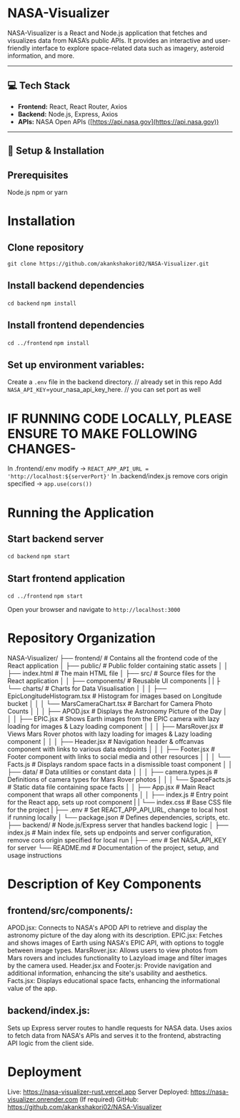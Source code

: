 # NASA-Visualizer
NASA-Visualizer is a React and Node.js application that fetches and visualizes data from NASA’s public APIs.
It provides an interactive and user-friendly interface to explore space-related data such as imagery, asteroid information, and more.

---

## 💻 Tech Stack

- **Frontend:** React, React Router, Axios  
- **Backend:** Node.js, Express, Axios  
- **APIs:** NASA Open APIs ([https://api.nasa.gov](https://api.nasa.gov))  

---

## 🔧 Setup & Installation


## Prerequisites
Node.js
npm or yarn

# Installation
## Clone repository
`git clone https://github.com/akankshakori02/NASA-Visualizer.git`

## Install backend dependencies
`cd backend`
`npm install`

## Install frontend dependencies
`cd ../frontend`
`npm install`

## Set up environment variables:
Create a `.env` file in the backend directory. // already set in this repo
Add `NASA_API_KEY`=your_nasa_api_key_here. // you can set port as well

# IF RUNNING CODE LOCALLY, PLEASE ENSURE TO MAKE FOLLOWING CHANGES-
 In .frontend/.env modify -> `REACT_APP_API_URL = 'http://localhost:${serverPort}'`
 In .backend/index.js remove cors origin specified -> `app.use(cors())`

# Running the Application
## Start backend server
`cd backend`
`npm start`

## Start frontend application
`cd ../frontend`
`npm start`

Open your browser and navigate to `http://localhost:3000`


# Repository Organization
NASA-Visualizer/
├── frontend/                       # Contains all the frontend code of the React application
│   ├── public/                     # Public folder containing static assets
│   │   ├── index.html              # The main HTML file
│   ├── src/                        # Source files for the React application
│   │   ├── components/             # Reusable UI components
|   |   ├   └── charts/                   # Charts for Data Visualisation
│   │   │         ├── EpicLongitudeHistogram.tsx     # Histogram for images based on Longitude bucket
│   │   │         └── MarsCameraChart.tsx            # Barchart for Camera Photo Counts
│   │   │   ├── APOD.jsx             # Displays the Astronomy Picture of the Day
│   │   │   ├── EPIC.jsx             # Shows Earth images from the EPIC camera with lazy loading for images & Lazy loading component
│   │   │   ├── MarsRover.jsx        # Views Mars Rover photos with lazy loading for images & Lazy loading component
│   │   │   ├── Header.jsx           # Navigation header & offcanvas component with links to various data endpoints
│   │   │   ├── Footer.jsx           # Footer component with links to social media and other resources
│   │   │   └── Facts.js            # Displays random space facts in a dismissible toast component
│   │   ├── data/                   # Data utilities or constant data
│   │   │   ├── camera.types.js     # Definitions of camera types for Mars Rover photos
│   │   │   └── SpaceFacts.js       # Static data file containing space facts
│   │   ├── App.jsx                  # Main React component that wraps all other components
│   │   ├── index.js                # Entry point for the React app, sets up root component
|   |   └── index.css               # Base CSS file for the project
|   ├── .env                        # Set REACT_APP_API_URL, change to local host if running locally
│   └── package.json                # Defines dependencies, scripts, etc.
├── backend/                        # Node.js/Express server that handles backend logic
│   ├── index.js                   # Main index file, sets up endpoints and server configuration, remove cors origin specified for local run
|   ├── .env                        # Set NASA_API_KEY for server
└── README.md                       # Documentation of the project, setup, and usage instructions

# Description of Key Components
## frontend/src/components/:
APOD.jsx: Connects to NASA's APOD API to retrieve and display the astronomy picture of the day along with its description.
EPIC.jsx: Fetches and shows images of Earth using NASA's EPIC API, with options to toggle between image types.
MarsRover.jsx: Allows users to view photos from Mars rovers and includes functionality to Lazyload image and filter images by the camera used.
Header.jsx and Footer.js: Provide navigation and additional information, enhancing the site's usability and aesthetics.
Facts.jsx: Displays educational space facts, enhancing the informational value of the app.

## backend/index.js:
Sets up Express server routes to handle requests for NASA data.
Uses axios to fetch data from NASA's APIs and serves it to the frontend, abstracting API logic from the client side.

# Deployment
Live: https://nasa-visualizer-rust.vercel.app
Server Deployed: https://nasa-visualizer.onrender.com  (If required)
GitHub: https://github.com/akankshakori02/NASA-Visualizer

